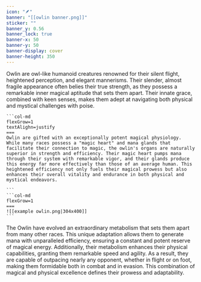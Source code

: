 ```yaml
---
icon: "🪶"
banner: "[[owlin banner.png]]"
sticker: ""
banner_y: 0.56
banner_lock: true
banner-x: 50
banner-y: 50
banner-display: cover
banner-height: 350
---
```

Owlin are owl-like humanoid creatures renowned for their silent flight, heightened perception, and elegant mannerisms. Their slender, almost fragile appearance often belies their true strength, as they possess a remarkable inner magical aptitude that sets them apart. Their innate grace, combined with keen senses, makes them adept at navigating both physical and mystical challenges with poise.

````col
```col-md
flexGrow=1
textAlighn=justify
===
Owlin are gifted with an exceptionally potent magical physiology. While many races possess a "magic heart" and mana glands that facilitate their connection to magic, the owlin's organs are naturally superior in strength and efficiency. Their magic heart pumps mana through their system with remarkable vigor, and their glands produce this energy far more effectively than those of an average human. This heightened efficiency not only fuels their magical prowess but also enhances their overall vitality and endurance in both physical and mystical endeavors.

```
```col-md
flexGrow=1
===
![[example owlin.png|304x400]]
```
````

The Owlin have evolved an extraordinary metabolism that sets them apart from many other races. This unique adaptation allows them to generate mana with unparalleled efficiency, ensuring a constant and potent reserve of magical energy. Additionally, their metabolism enhances their physical capabilities, granting them remarkable speed and agility. As a result, they are capable of outpacing nearly any opponent, whether in flight or on foot, making them formidable both in combat and in evasion. This combination of magical and physical excellence defines their prowess and adaptability.

